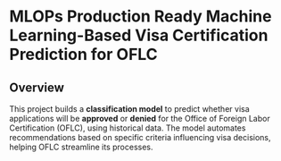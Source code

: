 # **MLOPs Production Ready Machine Learning-Based Visa Certification Prediction for OFLC**  

## **Overview**
This project builds a **classification model** to predict whether visa applications will be **approved** or **denied** for the Office of Foreign Labor Certification (OFLC), using historical data. The model automates recommendations based on specific criteria influencing visa decisions, helping OFLC streamline its processes.


